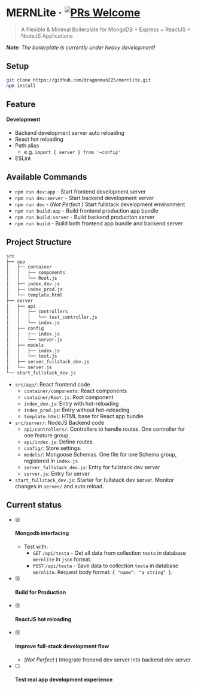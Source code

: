 # MERNLite &middot; [![PRs Welcome](https://img.shields.io/badge/PRs-welcome-brightgreen.svg?style=flat-square)](http://makeapullrequest.com)

> A Flexible & Minimal Boilerplate for MongoDB + Express + ReactJS + NodeJS Applications

_**Note**: The boilerplate is currently under heavy development!_

## Setup
```bash
git clone https://github.com/dragonman225/mernlite.git
npm install
```
## Feature
#### Development
* Backend development server auto reloading
* React hot reloading
* Path alias
    * e.g. `import { server } from '~config'`
* ESLint

## Available Commands
* `npm run dev:app` - Start frontend development server
* `npm run dev:server` - Start backend development server
* `npm run dev` - (_Not Perfect_ ) Start fullstack development environment
* `npm run build:app` - Build frontend production app bundle
* `npm run build:server` - Build backend production server
* `npm run build` - Build both frontend app bundle and backend server

## Project Structure
```bash
src
├── app
│   ├── container
│   │   ├── components
│   │   └── Root.js
│   ├── index_dev.js
│   ├── index_prod.js
│   └── template.html
├── server
│   ├── api
│   │   ├── controllers
│   │   │   └── test_controller.js
│   │   └── index.js
│   ├── config
│   │   ├── index.js
│   │   └── server.js
│   ├── models
│   │   ├── index.js
│   │   └── test.js
│   ├── server_fullstack_dev.js
│   └── server.js
└── start_fullstack_dev.js
```
* `src/app/`: React frontend code
    * `container/components`: React components
    * `container/Root.js`: Root component
    * `index_dev.js`: Entry with hot-reloading
    * `index_prod.js`: Entry without hot-reloading
    * `template.html`: HTML base for React app bundle
* `src/server/`: NodeJS Backend code
    * `api/controllers/`: Controllers to handle routes. One controller for one feature group.
    * `api/index.js`: Define routes.
    * `config/`: Store settings.
    * `models/`: Mongoose Schemas. One file for one Schema group, registered in `index.js`
    * `server_fullstack_dev.js`: Entry for fullstack dev server
    * `server.js`: Entry for server
* `start_fullstack_dev.js`: Starter for fullstack dev server. Monitor changes in `server/` and auto reload.

## Current status
- [x] #### Mongodb interfacing
    * Test with:
        * `GET` `/api/testa` -  Get all data from collection `testa` in database `mernlite` in `json` format.
        * `POST` `/api/testa` -  Save data to collection `testa` in database `mernlite`. Request body format: `{ "name": "a string" }`.
- [x] #### Build for Production
- [x] #### ReactJS hot reloading
- [x] #### Improve full-stack development flow
    * (_Not Perfect_ ) Integrate fronend dev server into backend dev server.
- [ ] #### Test real app development experience

